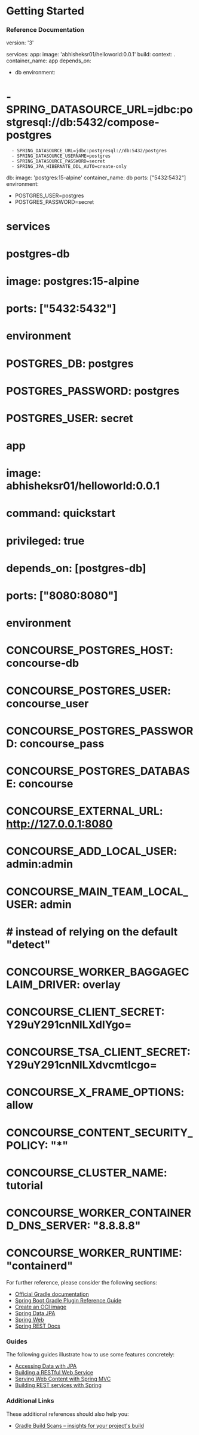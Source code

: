 # Getting Started

### Reference Documentation

version: '3'

services:
app:
image: 'abhisheksr01/helloworld:0.0.1' build:
context: . container_name: app depends_on:

- db environment:

# - SPRING_DATASOURCE_URL=jdbc:postgresql://db:5432/compose-postgres

      - SPRING_DATASOURCE_URL=jdbc:postgresql://db:5432/postgres
      - SPRING_DATASOURCE_USERNAME=postgres
      - SPRING_DATASOURCE_PASSWORD=secret
      - SPRING_JPA_HIBERNATE_DDL_AUTO=create-only

db:
image: 'postgres:15-alpine' container_name: db ports: ["5432:5432"]
environment:

- POSTGRES_USER=postgres
- POSTGRES_PASSWORD=secret

# services

# postgres-db

# image: postgres:15-alpine

# ports: ["5432:5432"]

# environment

# POSTGRES_DB: postgres

# POSTGRES_PASSWORD: postgres

# POSTGRES_USER: secret

#

# app

# image: abhisheksr01/helloworld:0.0.1

# command: quickstart

# privileged: true

# depends_on: [postgres-db]

# ports: ["8080:8080"]

# environment

# CONCOURSE_POSTGRES_HOST: concourse-db

# CONCOURSE_POSTGRES_USER: concourse_user

# CONCOURSE_POSTGRES_PASSWORD: concourse_pass

# CONCOURSE_POSTGRES_DATABASE: concourse

# CONCOURSE_EXTERNAL_URL: <http://127.0.0.1:8080>

# CONCOURSE_ADD_LOCAL_USER: admin:admin

# CONCOURSE_MAIN_TEAM_LOCAL_USER: admin

# # instead of relying on the default "detect"

# CONCOURSE_WORKER_BAGGAGECLAIM_DRIVER: overlay

# CONCOURSE_CLIENT_SECRET: Y29uY291cnNlLXdlYgo=

# CONCOURSE_TSA_CLIENT_SECRET: Y29uY291cnNlLXdvcmtlcgo=

# CONCOURSE_X_FRAME_OPTIONS: allow

# CONCOURSE_CONTENT_SECURITY_POLICY: "*"

# CONCOURSE_CLUSTER_NAME: tutorial

# CONCOURSE_WORKER_CONTAINERD_DNS_SERVER: "8.8.8.8"

# CONCOURSE_WORKER_RUNTIME: "containerd"

For further reference, please consider the following sections:

- [Official Gradle documentation](https://docs.gradle.org)
- [Spring Boot Gradle Plugin Reference Guide](https://docs.spring.io/spring-boot/docs/2.7.4/gradle-plugin/reference/html/)
- [Create an OCI image](https://docs.spring.io/spring-boot/docs/2.7.4/gradle-plugin/reference/html/#build-image)
- [Spring Data JPA](https://docs.spring.io/spring-boot/docs/2.7.4/reference/htmlsingle/#data.sql.jpa-and-spring-data)
- [Spring Web](https://docs.spring.io/spring-boot/docs/2.7.4/reference/htmlsingle/#web)
- [Spring REST Docs](https://docs.spring.io/spring-restdocs/docs/current/reference/html5/)

### Guides

The following guides illustrate how to use some features concretely:

- [Accessing Data with JPA](https://spring.io/guides/gs/accessing-data-jpa/)
- [Building a RESTful Web Service](https://spring.io/guides/gs/rest-service/)
- [Serving Web Content with Spring MVC](https://spring.io/guides/gs/serving-web-content/)
- [Building REST services with Spring](https://spring.io/guides/tutorials/rest/)

### Additional Links

These additional references should also help you:

- [Gradle Build Scans – insights for your project's build](https://scans.gradle.com#gradle)
